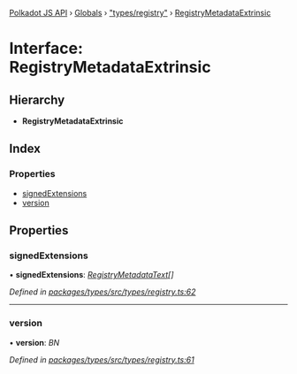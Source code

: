 [Polkadot JS API](../README.md) › [Globals](../globals.md) › ["types/registry"](../modules/_types_registry_.md) › [RegistryMetadataExtrinsic](_types_registry_.registrymetadataextrinsic.md)

# Interface: RegistryMetadataExtrinsic

## Hierarchy

* **RegistryMetadataExtrinsic**

## Index

### Properties

* [signedExtensions](_types_registry_.registrymetadataextrinsic.md#signedextensions)
* [version](_types_registry_.registrymetadataextrinsic.md#version)

## Properties

###  signedExtensions

• **signedExtensions**: *[RegistryMetadataText](_types_registry_.registrymetadatatext.md)[]*

*Defined in [packages/types/src/types/registry.ts:62](https://github.com/polkadot-js/api/blob/443706a6e/packages/types/src/types/registry.ts#L62)*

___

###  version

• **version**: *BN*

*Defined in [packages/types/src/types/registry.ts:61](https://github.com/polkadot-js/api/blob/443706a6e/packages/types/src/types/registry.ts#L61)*
